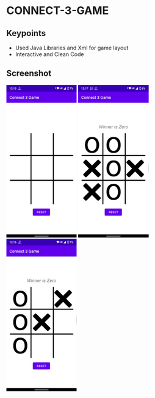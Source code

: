 # CONNECT-3-GAME

## Keypoints
* Used  Java Libraries and Xml for game layout
* Interactive and Clean Code

## Screenshot
<img height="400" alt="JPEG" src="./Connect3game (1).jpeg" />
<img height="400" alt="JPEG" src="./Connect3game (2).jpeg" />
<img height="400" alt="JPEG" src="./Connect3game (3).jpeg"/>